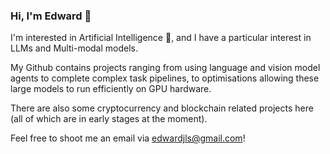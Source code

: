 ### Hi, I'm Edward  :wave:

I'm interested in Artificial Intelligence :brain:, and I have a particular interest in LLMs and Multi-modal models.

My Github contains projects ranging from using language and vision model agents to complete complex task pipelines, to optimisations allowing these large models to run efficiently on GPU hardware.

There are also some cryptocurrency and blockchain related projects here (all of which are in early stages at the moment).

Feel free to shoot me an email via <edwardjls@gmail.com>!
